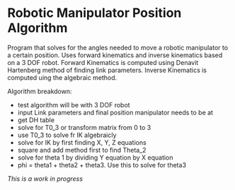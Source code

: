 # Robotic Manipulator Position Algorithm
Program that solves for the angles needed to move a robotic manipulator to a certain position. Uses forward kinematics and inverse kinematics based on a 3 DOF robot. Forward Kinematics is computed using Denavit Hartenberg method of finding link parameters. Inverse Kinematics is computed uing the algebraic method.

Algorithm breakdown:
- test algorithm will be with 3 DOF robot
- input Link parameters and final position manipulator needs to be at
- get DH table
- solve for T0_3 or transform matrix from 0 to 3
- use T0_3 to solve fr IK algebraicly
- solve for IK by first finding X, Y, Z equations
- square and add method first to find Theta_2
- solve for theta 1 by dividing Y equation by X equation
- phi = theta1 + theta2 + theta3. Use this to solve for theta3

*This is a work in progress*
